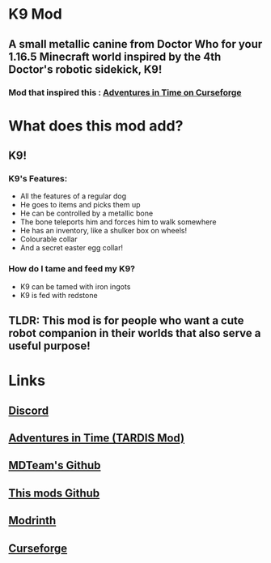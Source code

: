 # K9 Mod
## A small metallic canine from Doctor Who for your 1.16.5 Minecraft world inspired by the 4th Doctor's robotic sidekick, K9!
### Mod that inspired this : [Adventures in Time on Curseforge](https://legacy.curseforge.com/minecraft/mc-mods/adventures-in-time/files)


# What does this mod add?
## K9!
### K9's Features:
- All the features of a regular dog
- He goes to items and picks them up
- He can be controlled by a metallic bone
- The bone teleports him and forces him to walk somewhere
- He has an inventory, like a shulker box on wheels!
- Colourable collar
- And a secret easter egg collar!

### How do I tame and feed my K9?
- K9 can be tamed with iron ingots
- K9 is fed with redstone
## TLDR: This mod is for people who want a cute robot companion in their worlds that also serve a useful purpose!

# Links
## [Discord](https://discord.gg/tMrB5p3v36)
## [Adventures in Time (TARDIS Mod)](https://legacy.curseforge.com/minecraft/mc-mods/adventures-in-time/files)
## [MDTeam's Github](https://github.com/M-D-Team)
## [This mods Github](https://github.com/M-D-Team/k9)
## [Modrinth](https://modrinth.com/mod/k9-mod/)
## [Curseforge](https://legacy.curseforge.com/minecraft/mc-mods/k9/)
